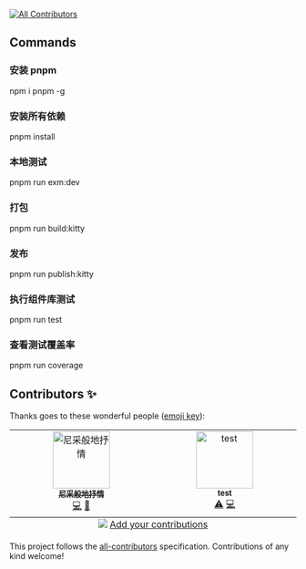 <!-- ALL-CONTRIBUTORS-BADGE:START - Do not remove or modify this section -->

[![All Contributors](https://img.shields.io/badge/all_contributors-2-orange.svg?style=flat-square)](#contributors-)

<!-- ALL-CONTRIBUTORS-BADGE:END -->

## Commands

### 安装 pnpm

npm i pnpm -g

### 安装所有依赖

pnpm install

### 本地测试

pnpm run exm:dev

### 打包

pnpm run build:kitty

### 发布

pnpm run publish:kitty

<!-- ### 启动文档

pnpm run docs:dev

### 打包文档

pnpm run docs:build

### 启动打包后文档服务

pnpm run docs:serve -->

### 执行组件库测试

pnpm run test

### 查看测试覆盖率

pnpm run coverage

## Contributors ✨

Thanks goes to these wonderful people ([emoji key](https://allcontributors.org/docs/en/emoji-key)):

<!-- ALL-CONTRIBUTORS-LIST:START - Do not remove or modify this section -->
<!-- prettier-ignore-start -->
<!-- markdownlint-disable -->
<table>
  <tbody>
    <tr>
      <td align="center" valign="top" width="14.28%"><a href="https://www.wztlink1013.com/"><img src="https://avatars.githubusercontent.com/u/50895943?v=4?s=100" width="100px;" alt="尼采般地抒情"/><br /><sub><b>尼采般地抒情</b></sub></a><br /><a href="https://github.com/wztlink1013/pnpm-monorepo-project/commits?author=wztlink1013" title="Code">💻</a> <a href="https://github.com/wztlink1013/pnpm-monorepo-project/commits?author=wztlink1013" title="Documentation">📖</a></td>
      <td align="center" valign="top" width="14.28%"><a href="https://github.com/test"><img src="https://avatars.githubusercontent.com/u/383316?v=4?s=100" width="100px;" alt="test"/><br /><sub><b>test</b></sub></a><br /><a href="https://github.com/wztlink1013/pnpm-monorepo-project/commits?author=test" title="Tests">⚠️</a> <a href="https://github.com/wztlink1013/pnpm-monorepo-project/commits?author=test" title="Code">💻</a></td>
    </tr>
  </tbody>
  <tfoot>
    <tr>
      <td align="center" size="13px" colspan="7">
        <img src="https://raw.githubusercontent.com/all-contributors/all-contributors-cli/1b8533af435da9854653492b1327a23a4dbd0a10/assets/logo-small.svg">
          <a href="https://all-contributors.js.org/docs/en/bot/usage">Add your contributions</a>
        </img>
      </td>
    </tr>
  </tfoot>
</table>

<!-- markdownlint-restore -->
<!-- prettier-ignore-end -->

<!-- ALL-CONTRIBUTORS-LIST:END -->

This project follows the [all-contributors](https://github.com/all-contributors/all-contributors) specification. Contributions of any kind welcome!
